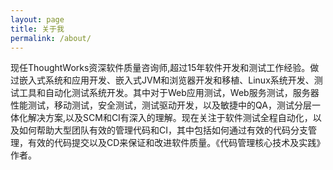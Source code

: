```yaml
---
layout: page
title: 关于我
permalink: /about/
---
```


现任ThoughtWorks资深软件质量咨询师,超过15年软件开发和测试工作经验。做过嵌入式系统和应用开发、嵌入式JVM和浏览器开发和移植、Linux系统开发、测试工具和自动化测试系统开发。其中对于Web应用测试，Web服务测试，服务器性能测试，移动测试，安全测试，测试驱动开发，以及敏捷中的QA，测试分层一体化解决方案,以及SCM和CI有深入的理解。现在关注于软件测试全程自动化，以及如何帮助大型团队有效的管理代码和CI，其中包括如何通过有效的代码分支管理，有效的代码提交以及CD来保证和改进软件质量。《代码管理核心技术及实践》作者。
